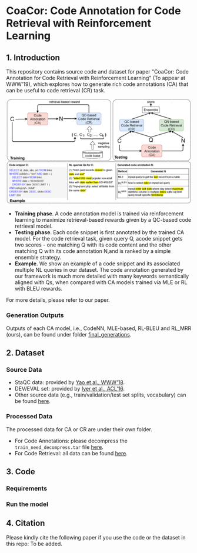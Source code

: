 # CoaCor: Code Annotation for Code Retrieval with Reinforcement Learning

## 1. Introduction
This repository contains source code and dataset for paper "CoaCor: Code Annotation for Code Retrieval with Reinforcement Learning" (To appear at WWW'19), which explores how to generate rich code annotations (CA) that can be useful to code retrieval (CR) task. 

![Framework Image](doc/figure/framework2_camera.png)
- **Training phase**. A code annotation model is trained via reinforcement learning to maximize retrieval-based rewards given by a QC-based code retrieval model.
- **Testing phase**. Each code snippet is first annotated by the trained CA model. For the code retrieval task, given query Q, acode snippet gets two scores - one matching Q with its code content and the other matching Q with its code annotation N,and is ranked by a simple ensemble strategy. 
- **Example**. We show an example of a code snippet and its associated multiple NL queries in our dataset. The code annotation generated by our framework is much more detailed with many keywords semantically aligned with Qs, when compared with CA models trained via MLE or RL with BLEU rewards.

For more details, please refer to our paper.

### Generation Outputs
Outputs of each CA model, i.e., CodeNN, MLE-based, RL-BLEU and RL_MRR (ours), can be found under folder [final_generations](final_generations/).

## 2. Dataset
### Source Data
- StaQC data: provided by [Yao et al., WWW'18](https://github.com/LittleYUYU/StackOverflow-Question-Code-Dataset). 
- DEV/EVAL set: provided by [Iyer et al., ACL'16](https://github.com/sriniiyer/codenn).
- Other source data (e.g., train/validation/test set splits, vocabulary) can be found [here](data/source).

### Processed Data
The processed data for CA or CR are under their own folder.
- For Code Annotations: please decompress the `train_need_decompress.tar` file [here](code/code_annotation/dataset/train_qt_new_cleaned/).
- For Code Retrieval: all data can be found [here](code/CodeRetrieval-Main/data/).

## 3. Code
### Requirements

### Run the model

## 4. Citation
Please kindly cite the following paper if you use the code or the dataset in this repo:
To be added.
